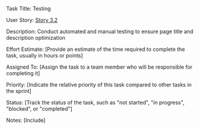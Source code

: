 Task Title: Testing

User Story: [Story 3.2](documentation/theme_1/initiatives/Epics/Stories/Story_3.2.md)

Description: Conduct automated and manual testing to ensure page title and description optimization

Effort Estimate: [Provide an estimate of the time required to complete the task, usually in hours or points]

Assigned To: [Assign the task to a team member who will be responsible for completing it]

Priority: [Indicate the relative priority of this task compared to other tasks in the sprint]

Status: [Track the status of the task, such as "not started", "in progress", "blocked", or "completed"]

Notes: [Include]